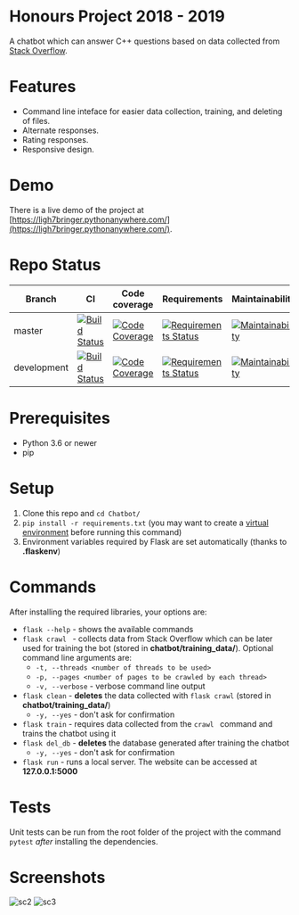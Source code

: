 # Honours Project 2018 - 2019 
A chatbot which can answer C++ questions based on data collected from [Stack Overflow](https://stackoverflow.com/questions/tagged/c%2b%2b?sort=votes&pageSize=15).

# Features
* Command line inteface for easier data collection, training, and deleting of files.
* Alternate responses.
* Rating responses.
* Responsive design.

# Demo
There is a live demo of the project at [https://ligh7bringer.pythonanywhere.com/](https://ligh7bringer.pythonanywhere.com/).

# Repo Status
| **Branch**      | **CI**                                                       | **Code coverage**                                            | **Requirements**                                             | **Maintainability**                                          |
|-----------------|---|---|---|---|
| master |[![Build Status](https://travis-ci.org/Ligh7bringer/Chatbot.svg?branch=master)](https://travis-ci.org/Ligh7bringer/Chatbot)|[![Code Coverage](https://codecov.io/github/Ligh7bringer/Chatbot/branch/master/graphs/badge.svg)](https://codecov.io/github/Ligh7bringer/Chatbot)|[![Requirements Status](https://requires.io/github/Ligh7bringer/Chatbot/requirements.svg?branch=master)](https://requires.io/github/Ligh7bringer/Chatbot/requirements/?branch=master)|[![Maintainability](https://api.codeclimate.com/v1/badges/b1106d6c1e2f197d07ba/maintainability)](https://codeclimate.com/github/Ligh7bringer/Chatbot/maintainability)|
| development |[![Build Status](https://travis-ci.org/Ligh7bringer/Chatbot.svg?branch=dev)](https://travis-ci.org/Ligh7bringer/Chatbot)|[![Code Coverage](https://codecov.io/github/Ligh7bringer/Chatbot/branch/dev/graphs/badge.svg)](https://codecov.io/github/Ligh7bringer/Chatbot)|[![Requirements Status](https://requires.io/github/Ligh7bringer/Chatbot/requirements.svg?branch=dev)](https://requires.io/github/Ligh7bringer/Chatbot/requirements/?branch=dev)|[![Maintainability](https://api.codeclimate.com/v1/badges/b1106d6c1e2f197d07ba/maintainability)](https://codeclimate.com/github/Ligh7bringer/Chatbot/maintainability)|

# Prerequisites
* Python 3.6 or newer
* pip

# Setup
1. Clone this repo and `` cd Chatbot/ ``
2. ``pip install -r requirements.txt``
    (you may want to create a [virtual environment](https://docs.python.org/3/tutorial/venv.html) before running this command)
3. Environment variables required by Flask are set automatically (thanks to **.flaskenv**)

# Commands
After installing the required libraries, your options are:

- ```flask --help``` - shows the available commands
- ```flask crawl ``` - collects data from Stack Overflow which can be later used for training the bot (stored in **chatbot/training_data/**). Optional command line arguments are:
  - ``-t, --threads <number of threads to be used>``	
  - ``-p, --pages <number of pages to be crawled by each thread>``
  - ``-v, --verbose`` - verbose command line output
- `` flask clean `` - **deletes** the data collected with `` flask crawl `` (stored in **chatbot/training_data/**)
  * ```-y, --yes``` - don't ask for confirmation
- `` flask train `` - requires data collected from the ``crawl `` command and trains the chatbot using it
- ``` flask del_db ``` - **deletes** the database generated after training the chatbot
  * ```-y, --yes``` - don't ask for confirmation
- `` flask run `` - runs a local server. The website can be accessed at **127.0.0.1:5000**

# Tests
Unit tests can be run from the root folder of the project with the command ``pytest`` *after* installing the dependencies.

# Screenshots
![sc2](https://i.imgur.com/F6mJc9ol.jpg)
![sc3](https://i.imgur.com/lVvbKebl.jpg)
